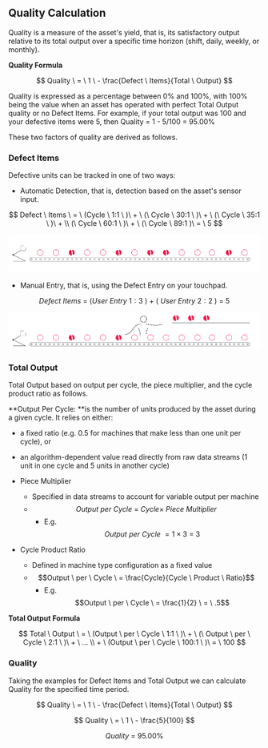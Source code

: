 ## **Quality Calculation**

Quality is a measure of the asset's yield, that is, its satisfactory output relative to its total output over a specific time horizon \(shift, daily, weekly, or monthly\).

**Quality Formula**


$$
Quality \ = \ 1 \ - \frac{Defect \ Items}{Total \ Output}
$$


Quality is expressed as a percentage between 0% and 100%, with 100% being the value when an asset has operated with perfect Total Output quality or no Defect Items. For example, if your total output was 100 and your defective items were 5, then Quality = 1 - 5\/100 = 95.00%

These two factors of quality are derived as follows.

### **Defect Items**

Defective units can be tracked in one of two ways:

* Automatic Detection, that is, detection based on the asset's sensor input.


$$
Defect \ Items \ = \ (Cycle \ 1:1 \ )\ + \ (\ Cycle \ 30:1 \ )\ + \ (\ Cycle \ 35:1 \ )\ + \\ (\ Cycle \ 60:1 \ )\ + \ (\ Cycle \ 89:1 )\ = \ 5
$$


![](/assets/Mockup_AutomaticDefectClassification5.png)

* Manual Entry, that is, using the Defect Entry on your touchpad.


$$
Defect \ Items \ = \ (User \ Entry \ 1:3 \ )\ + \ (\ User \ Entry \ 2:2 \ )\  = \ 5
$$


![](/assets/Mockup_ManualDefectClassification5.png)

### **Total Output**

Total Output based on output per cycle, the piece multiplier, and the cycle product ratio as follows.

**Output Per Cycle: **is the number of units produced by the asset during a given cycle. It relies on either:

* a fixed ratio \(e.g. 0.5 for machines that make less than one unit per cycle\), or 
* an algorithm-dependent value read directly from raw data streams \(1 unit in one cycle and 5 units in another cycle\)

* Piece Multiplier

  * Specified in data streams to account for variable output per machine
  * $$Output \ per \ Cycle \ = \ Cycle\times\ Piece \ Multiplier$$
    * E.g. $$Output \ per \ Cycle \ = 1\times3 \ = \ 3$$



* Cycle Product Ratio

  * Defined in machine type configuration as a fixed value
  * $$Output \ per \ Cycle \ = \frac{Cycle}{Cycle \ Product \ Ratio}$$
    * E.g. $$Output \ per \ Cycle \ = \frac{1}{2} \ = \ .5$$



**Total Output Formula**

$$
Total \ Output \ = \ (Output \ per \ Cycle \ 1:1 \ )\ + \ (\ Output \ per \ Cycle \ 2:1 \ )\ + \ ... \\ + \ (Output \ per \ Cycle \ 100:1 \ )\ = \ 100
$$

### **Quality**

Taking the examples for Defect Items and Total Output we can calculate Quality for the specified time period.

$$
Quality \ = \ 1 \ - \frac{Defect \ Items}{Total \ Output}
$$

$$
Quality \ = \ 1 \ - \frac{5}{100}
$$

$$
Quality \ = \ 95.00 \%
$$

